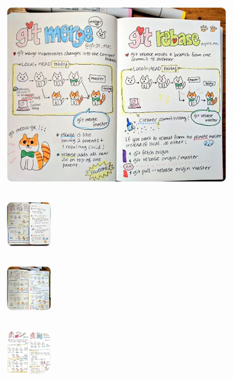 <kbd><img src="1629698587583.jpeg" alt="pic-1" style="height: 400px; width:800px; border-radius:10px;"/></kbd>

<br>

<kbd><img src="1629698587708.jpeg" alt="pic-1" style="height: 100px; width:100px; border-radius:10px;"/></kbd>

<br>

<kbd><img src="1629698588175.jpeg" alt="pic-1" style="height: 100px; width:100px; border-radius:10px;"/></kbd>

<br>

<kbd><img src="1629698588400.jpeg" alt="pic-1" style="height: 100px; width:100px; border-radius:10px;"/></kbd>
